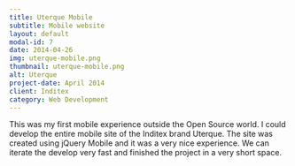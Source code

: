 ```yaml
---
title: Uterque Mobile
subtitle: Mobile website
layout: default
modal-id: 7
date: 2014-04-26
img: uterque-mobile.png
thumbnail: uterque-mobile.png
alt: Uterque
project-date: April 2014
client: Inditex
category: Web Development
---
```

This was my first mobile experience outside the Open Source world. I could develop the entire mobile site of the Inditex brand Uterque.
The site was created using jQuery Mobile and it was a very nice experience. We can iterate the develop very fast and finished the project in a very short space.
